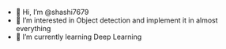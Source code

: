 - 👋 Hi, I’m @shashi7679
- 👀 I’m interested in Object detection and implement it in almost everything
- 🌱 I’m currently learning Deep Learning

<!---
shashi7679/shashi7679 is a ✨ special ✨ repository because its `README.md` (this file) appears on your GitHub profile.
You can click the Preview link to take a look at your changes.
--->
